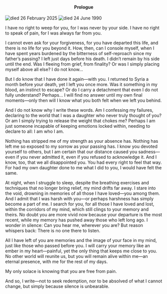 <center><h4>Prologue</h4></center>

![died 26 February 2025](1.jpeg)
![died 24 June 1990](2.jpeg)

I have no right to weep for you, for I was never by your side. I have no right to speak of pain, for I was always far from you.

I cannot even ask for your forgiveness, for you have departed this life, and there is no life for you beyond it. How, then, can I console myself, when I have spent years burdened by the bitterness of self-reproach since my father’s passing? I left just days before his death. I didn’t remain by his side until the end. Was I fleeing from grief, from finality? Or was I simply placing myself above all else? I do not know…

But I do know that I have done it again—with you. I returned to Syria a month before your death, yet I left you once more. Was it something in my blood, an instinct to escape? Or do I carry a detachment that even I do not fully understand? Perhaps… I will find no answer until my own final moments—only then will I know what you both felt when we left you behind.

And I do not know why I write these words. Am I confessing my failures, declaring to the world that I was a daughter who never truly thought of you? Or am I simply trying to release the weight that chokes me? Perhaps I am just someone incapable of keeping emotions locked within, needing to declare to all: I am who I am.

Nothing has stripped me of my strength as your absence has. Nothing has left me so exposed to my sorrow as your passing has. I know you devoted yourself to others, but I am certain that our distance caused you sadness—even if you never admitted it, even if you refused to acknowledge it. And I know, too, that we all disappointed you. You had every right to feel that way. For had my own daughter done to me what I did to you, I would have felt the same.

At night, when I struggle to sleep, despite the breathing exercises and techniques that no longer bring relief, my mind drifts far away. I stare into the void, drowning in memories of all those I have loved—you among them. And I admit that I was harsh with you—or perhaps harshness has simply become a part of me. I search for you, for all those I have loved and lost, within the corridors of my mind, which still clings to your memory and theirs. No doubt you are more vivid now because your departure is the most recent, while my memory has pushed away those who left long ago. I wonder in silence: Can you hear me, wherever you are? But reason whispers back: There is no one there to listen.

All I have left of you are memories and the image of your face in my mind, just like those who passed before you. I will carry your memory like an ember in my heart—painful, yet the only thing that keeps me close to you. No other world will reunite us, but you will remain alive within me—an eternal presence, with me for the rest of my days.

My only solace is knowing that you are free from pain.

And so, I write—not to seek redemption, nor to be absolved of what I cannot change, but simply because silence is unbearable. 



